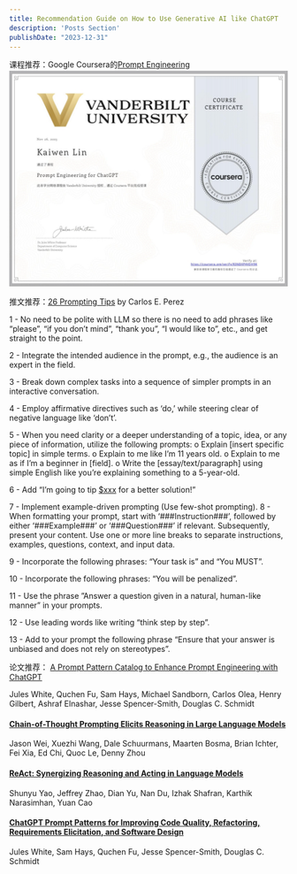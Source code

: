 ```yaml
---
title: Recommendation Guide on How to Use Generative AI like ChatGPT
description: 'Posts Section'
publishDate: "2023-12-31"
---
```




课程推荐：Google Coursera的[Prompt Engineering](https://www.coursera.org/learn/prompt-engineering/)![prompt](./assets/prompt.png)

推文推荐：[26 Prompting Tips](https://twitter.com/IntuitMachine/status/1740096923220984205) by Carlos E. Perez

1 - No need to be polite with LLM so there is no need to add phrases like “please”, “if you don’t mind”, “thank you”, “I would like to”, etc., and get straight to the point. 

2  -  Integrate the intended audience in the prompt, e.g., the audience is an expert in the field. 

3  - Break down complex tasks into a sequence of simpler prompts in an interactive conversation. 

4  - Employ affirmative directives such as ‘do,’ while steering clear of negative language like ‘don’t’. 

5 - When you need clarity or a deeper understanding of a topic, idea, or any piece of information, utilize the following prompts: 
o Explain [insert specific topic] in simple terms. 
o Explain to me like I’m 11 years old. 
o Explain to me as if I’m a beginner in [field]. 
o Write the [essay/text/paragraph] using simple English like you’re explaining something to a 5-year-old. 

6  - Add “I’m going to tip [$xxx](https://twitter.com/search?q=%24xxx&src=cashtag_click) for a better solution!” 

7  -  Implement example-driven prompting (Use few-shot prompting). 8 -  When formatting your prompt, start with ‘###Instruction###’, followed by either ‘###Example###’ or ‘###Question###’ if relevant. Subsequently, present your content. Use one or more line breaks to separate instructions, examples, questions, context, and input data. 

9  -  Incorporate the following phrases: “Your task is” and “You MUST”. 

10  - Incorporate the following phrases: “You will be penalized”. 

11  -  Use the phrase ”Answer a question given in a natural, human-like manner” in your prompts. 

12  - Use leading words like writing “think step by step”. 

13  -  Add to your prompt the following phrase “Ensure that your answer is unbiased and does not rely on stereotypes”.

论文推荐：
[A Prompt Pattern Catalog to Enhance Prompt Engineering with ChatGPT](https://arxiv.org/abs/2302.11382)

Jules White, Quchen Fu, Sam Hays, Michael Sandborn, Carlos Olea, Henry Gilbert, Ashraf Elnashar, Jesse Spencer-Smith, Douglas C. Schmidt

#### [Chain-of-Thought Prompting Elicits Reasoning in Large Language Models](https://arxiv.org/abs/2201.11903)

Jason Wei, Xuezhi Wang, Dale Schuurmans, Maarten Bosma, Brian Ichter, Fei Xia, Ed Chi, Quoc Le, Denny Zhou

#### [ReAct: Synergizing Reasoning and Acting in Language Models](https://arxiv.org/abs/2210.03629)

Shunyu Yao, Jeffrey Zhao, Dian Yu, Nan Du, Izhak Shafran, Karthik Narasimhan, Yuan Cao

#### [ChatGPT Prompt Patterns for Improving Code Quality, Refactoring, Requirements Elicitation, and Software Design](https://arxiv.org/abs/2303.07839)

Jules White, Sam Hays, Quchen Fu, Jesse Spencer-Smith, Douglas C. Schmidt
